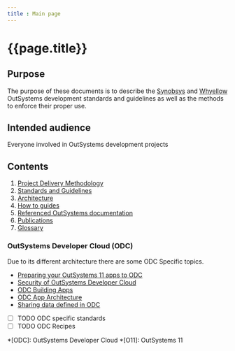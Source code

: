```yaml
---
title : Main page
---
```

# {{page.title}}

## Purpose

The purpose of these documents is to describe the [Synobsys](https://www.synobsys.nl/) and [Whyellow](https://whyellow.nl/) OutSystems development standards and guidelines as well as the methods to enforce their proper use.

## Intended audience

Everyone involved in OutSystems development projects

## Contents

1. [Project Delivery Methodology](/delivery-methodology/index.md)
1. [Standards and Guidelines](/standards/1-Standards.md)
1. [Architecture](/architecture/intro.md)
1. [How to guides](/how-to/intro.md)
1. [Referenced OutSystems documentation](outsystems-reference.html)
1. [Publications](/publications.md)
1. [Glossary](/common-glossary-template.md)

### OutSystems Developer Cloud (ODC)

Due to its different architecture there are some ODC Specific topics.

* [Preparing your OutSystems 11 apps to ODC]
* [Security of OutSystems Developer Cloud]
* [ODC Building Apps]
* [ODC App Architecture]
* [Sharing data defined in ODC]
* [ ] TODO ODC specific standards
* [ ] TODO ODC Recipes

[Preparing your OutSystems 11 apps to ODC]: https://raphael-ranieri.medium.com/59f5a60a1f18
[ODC App Architecture]: https://success.outsystems.com/documentation/outsystems_developer_cloud/building_apps/app_architecture/
[ODC Building Apps]: https://success.outsystems.com/documentation/outsystems_developer_cloud/building_apps/
[Security of OutSystems Developer Cloud]: https://success.outsystems.com/documentation/outsystems_developer_cloud/security_of_outsystems_developer_cloud/
[Sharing data defined in ODC]: https://success.outsystems.com/documentation/outsystems_developer_cloud/building_apps/data_in_outsystems_apps/sharing_data_defined_in_outsystems/

*[ODC]: OutSystems Developer Cloud
*[O11]: OutSystems 11
